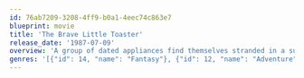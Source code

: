 ```yaml
---
id: 76ab7209-3208-4ff9-b0a1-4eec74c863e7
blueprint: movie
title: 'The Brave Little Toaster'
release_date: '1987-07-09'
overview: 'A group of dated appliances find themselves stranded in a summer home that their family had just sold decide to, a la The Incredible Journey, seek their young 8 year old "master". Children''s film which on the surface is a frivolous fantasy, but with a dark subtext of abandonment, obsolescence, and loneliness.'
genres: '[{"id": 14, "name": "Fantasy"}, {"id": 12, "name": "Adventure"}, {"id": 16, "name": "Animation"}, {"id": 35, "name": "Comedy"}, {"id": 10751, "name": "Family"}, {"id": 10402, "name": "Music"}]'
---
```

